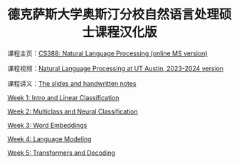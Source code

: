<div align="center">
  <h1>德克萨斯大学奥斯汀分校自然语言处理硕士课程汉化版</h1>
</div>

课程主页：[CS388: Natural Language Processing (online MS version)](https://www.cs.utexas.edu/~gdurrett/courses/online-course/materials.html)

课程视频：[Natural Language Processing at UT Austin, 2023-2024 version](https://www.youtube.com/playlist?list=PLofp2YXfp7TZZ5c7HEChs0_wfEfewLDs7)

课程讲义：[The slides and handwritten notes](resources/slides-notes)


[Week 1: Intro and Linear Classification](./src/week1/README.md)

[Week 2: Multiclass and Neural Classification](./src/week2/README.md)

[Week 3: Word Embeddings](./src/week3/README.md)

[Week 4: Language Modeling](./src/week4/README.md)

[Week 5: Transformers and Decoding](./src/week5/README.md)

